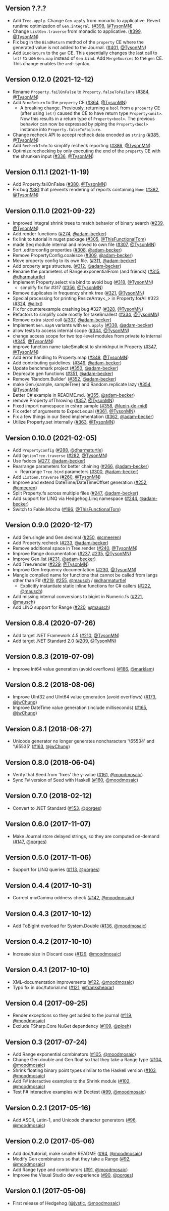 ## Version ?.?.?

- Add `Tree.apply`. Change `Gen.apply` from monadic to applicative. Revert runtime optimization of `Gen.integral`. ([#398][398], [@TysonMN][TysonMN])
- Change `ListGen.traverse` from monadic to applicative. ([#399][399], [@TysonMN][TysonMN])
- Fix bug in the `BindReturn` method of the `property` CE where the generated value is not added to the Journal. ([#401][401], [@TysonMN][TysonMN])
- Add `BindReturn` to the `gen` CE. This essentially changes the last call to `let!` to use `Gen.map` instead of `Gen.bind`. Add `MergeSources` to the `gen` CE.  This change enables the `and!` syntax.

## Version 0.12.0 (2021-12-12)

- Rename `Property.failOnFalse` to `Property.falseToFailure` ([#384][384], [@TysonMN][TysonMN])
- Add `BindReturn` to the `property` CE ([#364][364], [@TysonMN][TysonMN])
  - A breaking change.  Previously, returning a `bool` from a `property` CE (after using `let!`) caused the CE to have return type `Property<unit>`.  Now this results in a return type of `Property<bool>`.  The previous behavior can now be expressed by piping the `Property<bool>` instance into `Property.falseToFailure`.
- Change recheck API to accept recheck data encoded as `string` ([#385][385], [@TysonMN][TysonMN])
- Add `RecheckInfo` to simplify recheck reporting ([#386][386], [@TysonMN][TysonMN])
- Optimize rechecking by only executing the end of the `property` CE with the shrunken input ([#336][336], [@TysonMN][TysonMN])

## Version 0.11.1 (2021-11-19)

- Add Property.failOnFalse ([#380][380], [@TysonMN][TysonMN])
- Fix bug [#381][381] that prevents rendering of reports containing `None` ([#382][382], [@TysonMN][TysonMN])

## Version 0.11.0 (2021-09-22)

- Improved integral shrink trees to match behavior of binary search ([#239][239], [@TysonMN][TysonMN])
- Add render functions ([#274][274], [@adam-becker][adam-becker])
- fix link to tutorial in nuget package ([#305][305], [@ThisFunctionalTom][ThisFunctionalTom])
- made Seq module internal and moved to own file ([#307][307], [@TysonMN][TysonMN])
- Sort .editorconfig properties ([#308][308], [@adam-becker][adam-becker])
- Remove PropertyConfig.coalesce ([#309][309], [@adam-becker][adam-becker])
- Move property config to its own file. ([#311][311], [@adam-becker][adam-becker])
- Add property args structure. ([#312][312], [@adam-becker][adam-becker])
- Rename the parameters of Range.exponentialFrom (and friends) ([#315][315], [@dharmaturtle][dharmaturtle])
- Implement Property.select via bind to avoid bug ([#318][318], [@TysonMN][TysonMN])
  - simplify fix for #317 ([#356][356], [@TysonMN][TysonMN])
- Remove duplicates in frequency shrink tree ([#321][321], [@TysonMN][TysonMN])
- Special processing for printing ResizeArray<_> in Property.forAll #323 ([#324][324], [@altxt][altxt])
- Fix for counterexample crashing bug #327 ([#328][328], [@TysonMN][TysonMN])
- Refactors to simplify code mostly for takeSmallest ([#334][334], [@TysonMN][TysonMN])
- Remove extra sized call ([#337][337], [@adam-becker][adam-becker])
- Implement `Gen.mapN` variants with `Gen.apply` ([#338][338], [@adam-becker][adam-becker])
- allow tests to access internal scope ([#344][344], [@TysonMN][TysonMN])
- change access scope for two top-level modules from private to internal ([#345][345], [@TysonMN][TysonMN])
- improve function name takeSmallest to shrinkInput in Property ([#347][347], [@TysonMN][TysonMN])
- Add error handling to Property.map ([#348][348], [@TysonMN][TysonMN])
- Add contributing guidelines. ([#349][349], [@adam-becker][adam-becker])
- Update benchmark project ([#350][350], [@adam-becker][adam-becker])
- Deprecate gen functions ([#351][351], [@adam-becker][adam-becker])
- Remove 'Random.Builder' ([#352][352], [@adam-becker][adam-becker])
- make Gen.{sample, sampleTree} and Random.replicate lazy ([#354][354], [@TysonMN][TysonMN])
- Better C# example in README.md. ([#355][355], [@adam-becker][adam-becker])
- remove Property.ofThrowing ([#357][357], [@TysonMN][TysonMN])
- Fixed import namespace in cshrp sample ([#358][358], [@lupin-de-mid][lupin-de-mid])
- Fix order of arguments to Expect.equal ([#361][361], [@TysonMN][TysonMN])
- Fix a few things in our Seed implementation ([#362][362], [@adam-becker][adam-becker])
- Utilize Property.set internally ([#363][363], [@TysonMN][TysonMN])

## Version 0.10.0 (2021-02-05)

- Add `PropertyConfig` ([#288][288], [@dharmaturtle][dharmaturtle])
- Add `OptionTree.traverse` ([#282][282], [@TysonMN][TysonMN])
- Use fsdocs ([#277][277], [@adam-becker][adam-becker])
- Rearrange parameters for better chaining ([#266][266], [@adam-becker][adam-becker])
  - Rearrange `Tree.bind` parameters ([#300][300], [@adam-becker][adam-becker])
- Add `ListGen.traverse` ([#260][260], [@TysonMN][TysonMN])
- Improve and extend DateTime/DateTimeOffset generation ([#252][252], [@cmeeren][cmeeren])
- Split Property.fs across multiple files ([#247][247], [@adam-becker][adam-becker])
- Add support for LINQ via Hedgehog.Linq namespace ([#244][244], [@adam-becker][adam-becker])
- Switch to Fable.Mocha ([#196][196], [@ThisFunctionalTom][ThisFunctionalTom])

## Version 0.9.0 (2020-12-17)

- Add Gen.single and Gen.decimal ([#250][250], [@cmeeren][cmeeren])
- Add Property.recheck ([#233][233], [@adam-becker][adam-becker])
- Remove additional space in Tree.render ([#240][240], [@TysonMN][TysonMN])
- Improve Range documentation ([#237][237], [#235][235], [@TysonMN][TysonMN])
- Improve Gen.list ([#231][231], [@adam-becker][adam-becker])
- Add Tree.render ([#229][229], [@TysonMN][TysonMN])
- Improve Gen.frequency documentation ([#230][230], [@TysonMN][TysonMN])
- Mangle compiled name for functions that cannot be called from langs other than F# ([#219][219], [#255][255], [@mausch][mausch] / [@dharmaturtle][dharmaturtle])
  - Explicitly instantiate static inline functions for C# callers ([#222][222], [@mausch][mausch])
- Add missing internal conversions to bigint in Numeric.fs ([#221][221], [@mausch][mausch])
- Add LINQ support for Range ([#220][220], [@mausch][mausch])

## Version 0.8.4 (2020-07-26)

- Add target .NET Framework 4.5 ([#210][210], [@TysonMN][TysonMN])
- Add target .NET Standard 2.0 ([#209][209], [@TysonMN][TysonMN])

## Version 0.8.3 (2019-07-09)

- Improve Int64 value generation (avoid overflows) ([#186][186], [@marklam][marklam])

## Version 0.8.2 (2018-08-06)

- Improve UInt32 and UInt64 value generation (avoid overflows) ([#173][173], [@jwChung][jwChung])
- Improve DateTime value generation (include milliseconds) ([#165][165], [@jwChung][jwChung])

## Version 0.8.1 (2018-06-27)

- Unicode generator no longer generates noncharacters '\65534' and '\65535' ([#163][163], [@jwChung][jwChung])

## Version 0.8.0 (2018-06-04)

- Verify that Seed.from 'fixes' the γ-value ([#161][161], [@moodmosaic][moodmosaic])
- Sync F# version of Seed with Haskell ([#160][160], [@moodmosaic][moodmosaic])

## Version 0.7.0 (2018-02-12)

- Convert to .NET Standard ([#153][153], [@porges][porges])

## Version 0.6.0 (2017-11-07)

- Make Journal store delayed strings, so they are computed on-demand ([#147][147], [@porges][porges])

## Version 0.5.0 (2017-11-06)

- Support for LINQ queries ([#113][113], [@porges][porges])

## Version 0.4.4 (2017-10-31)

- Correct mixGamma oddness check ([#142][142], [@moodmosaic][moodmosaic])

## Version 0.4.3 (2017-10-12)

- Add ToBigInt overload for System.Double ([#136][136], [@moodmosaic][moodmosaic])

## Version 0.4.2 (2017-10-10)

- Increase size in Discard case ([#129][129], [@moodmosaic][moodmosaic])

## Version 0.4.1 (2017-10-10)

- XML-documentation improvements ([#122][122], [@moodmosaic][moodmosaic])
- Typo fix in doc/tutorial.md ([#121][121], [@frankshearar][frankshearar])

## Version 0.4 (2017-09-25)

- Render exceptions so they get added to the journal ([#119][119], [@moodmosaic][moodmosaic])
- Exclude FSharp.Core NuGet dependency ([#109][109], [@ploeh][ploeh])

## Version 0.3 (2017-07-24)

- Add Range exponential combinators ([#105][105], [@moodmosaic][moodmosaic])
- Change Gen.double and Gen.float so that they take a Range type ([#104][104], [@moodmosaic][moodmosaic])
- Shrink floating binary point types similar to the Haskell version ([#103][103], [@moodmosaic][moodmosaic])
- Add F# interactive examples to the Shrink module ([#102][102], [@moodmosaic][moodmosaic])
- Test F# interactive examples with Doctest ([#99][99], [@moodmosaic][moodmosaic])

## Version 0.2.1 (2017-05-16)

- Add ASCII, Latin-1, and Unicode character generators ([#96][96], [@moodmosaic][moodmosaic])

## Version 0.2.0 (2017-05-06)

- Add doc/tutorial, make smaller README ([#94][94], [@moodmosaic][moodmosaic])
- Modify Gen combinators so that they take a Range ([#92][92], [@moodmosaic][moodmosaic])
- Add Range type and combinators ([#91][91], [@moodmosaic][moodmosaic])
- Improve the Visual Studio dev experience ([#90][90], [@porges][porges])

## Version 0.1 (2017-05-06)

- First release of Hedgehog ([@jystic][jystic], [@moodmosaic][moodmosaic])

[altxt]:
  https://github.com/altxt
[lupin-de-mid]:
  https://github.com/lupin-de-mid
[ThisFunctionalTom]:
  https://github.com/ThisFunctionalTom
[dharmaturtle]:
  https://github.com/dharmaturtle
[cmeeren]:
  https://github.com/cmeeren
[adam-becker]:
  https://github.com/adam-becker
[TysonMN]:
  https://github.com/TysonMN
[mausch]:
  https://github.com/mausch
[frankshearar]:
  https://github.com/frankshearar
[jystic]:
  https://github.com/jystic
[jwChung]:
  https://github.com/jwChung
[marklam]:
  https://github.com/marklam
[moodmosaic]:
  https://github.com/moodmosaic
[ploeh]:
  https://github.com/ploeh
[porges]:
  https://github.com/porges

[401]:
  https://github.com/hedgehogqa/fsharp-hedgehog/pull/401
[399]:
  https://github.com/hedgehogqa/fsharp-hedgehog/pull/399
[398]:
  https://github.com/hedgehogqa/fsharp-hedgehog/pull/398
[386]:
  https://github.com/hedgehogqa/fsharp-hedgehog/pull/386
[385]:
  https://github.com/hedgehogqa/fsharp-hedgehog/pull/385
[384]:
  https://github.com/hedgehogqa/fsharp-hedgehog/pull/384
[382]:
  https://github.com/hedgehogqa/fsharp-hedgehog/pull/382
[381]:
  https://github.com/hedgehogqa/fsharp-hedgehog/pull/381
[380]:
  https://github.com/hedgehogqa/fsharp-hedgehog/pull/380
[364]:
  https://github.com/hedgehogqa/fsharp-hedgehog/pull/364
[363]:
  https://github.com/hedgehogqa/fsharp-hedgehog/pull/363
[362]:
  https://github.com/hedgehogqa/fsharp-hedgehog/pull/362
[361]:
  https://github.com/hedgehogqa/fsharp-hedgehog/pull/361
[358]:
  https://github.com/hedgehogqa/fsharp-hedgehog/pull/358
[357]:
  https://github.com/hedgehogqa/fsharp-hedgehog/pull/357
[356]:
  https://github.com/hedgehogqa/fsharp-hedgehog/pull/356
[355]:
  https://github.com/hedgehogqa/fsharp-hedgehog/pull/355
[354]:
  https://github.com/hedgehogqa/fsharp-hedgehog/pull/354
[352]:
  https://github.com/hedgehogqa/fsharp-hedgehog/pull/352
[351]:
  https://github.com/hedgehogqa/fsharp-hedgehog/pull/351
[350]:
  https://github.com/hedgehogqa/fsharp-hedgehog/pull/350
[349]:
  https://github.com/hedgehogqa/fsharp-hedgehog/pull/349
[348]:
  https://github.com/hedgehogqa/fsharp-hedgehog/pull/348
[347]:
  https://github.com/hedgehogqa/fsharp-hedgehog/pull/347
[345]:
  https://github.com/hedgehogqa/fsharp-hedgehog/pull/345
[344]:
  https://github.com/hedgehogqa/fsharp-hedgehog/pull/344
[338]:
  https://github.com/hedgehogqa/fsharp-hedgehog/pull/338
[337]:
  https://github.com/hedgehogqa/fsharp-hedgehog/pull/337
[336]:
  https://github.com/hedgehogqa/fsharp-hedgehog/pull/336
[334]:
  https://github.com/hedgehogqa/fsharp-hedgehog/pull/334
[328]:
  https://github.com/hedgehogqa/fsharp-hedgehog/pull/328
[324]:
  https://github.com/hedgehogqa/fsharp-hedgehog/pull/324
[321]:
  https://github.com/hedgehogqa/fsharp-hedgehog/pull/321
[318]:
  https://github.com/hedgehogqa/fsharp-hedgehog/pull/318
[315]:
  https://github.com/hedgehogqa/fsharp-hedgehog/pull/315
[312]:
  https://github.com/hedgehogqa/fsharp-hedgehog/pull/312
[311]:
  https://github.com/hedgehogqa/fsharp-hedgehog/pull/311
[309]:
  https://github.com/hedgehogqa/fsharp-hedgehog/pull/309
[308]:
  https://github.com/hedgehogqa/fsharp-hedgehog/pull/308
[307]:
  https://github.com/hedgehogqa/fsharp-hedgehog/pull/307
[305]:
  https://github.com/hedgehogqa/fsharp-hedgehog/pull/305
[300]:
  https://github.com/hedgehogqa/fsharp-hedgehog/pull/300
[288]:
  https://github.com/hedgehogqa/fsharp-hedgehog/pull/288
[282]:
  https://github.com/hedgehogqa/fsharp-hedgehog/pull/282
[277]:
  https://github.com/hedgehogqa/fsharp-hedgehog/pull/277
[274]:
  https://github.com/hedgehogqa/fsharp-hedgehog/pull/274
[269]:
  https://github.com/hedgehogqa/fsharp-hedgehog/pull/269
[266]:
  https://github.com/hedgehogqa/fsharp-hedgehog/pull/266
[260]:
  https://github.com/hedgehogqa/fsharp-hedgehog/pull/260
[255]:
  https://github.com/hedgehogqa/fsharp-hedgehog/pull/255
[252]:
  https://github.com/hedgehogqa/fsharp-hedgehog/pull/252
[250]:
  https://github.com/hedgehogqa/fsharp-hedgehog/pull/250
[247]:
  https://github.com/hedgehogqa/fsharp-hedgehog/pull/247
[244]:
  https://github.com/hedgehogqa/fsharp-hedgehog/pull/244
[240]:
  https://github.com/hedgehogqa/fsharp-hedgehog/pull/240
[239]:
  https://github.com/hedgehogqa/fsharp-hedgehog/pull/239
[237]:
  https://github.com/hedgehogqa/fsharp-hedgehog/pull/237
[235]:
  https://github.com/hedgehogqa/fsharp-hedgehog/pull/235
[233]:
  https://github.com/hedgehogqa/fsharp-hedgehog/pull/233
[231]:
  https://github.com/hedgehogqa/fsharp-hedgehog/pull/231
[230]:
  https://github.com/hedgehogqa/fsharp-hedgehog/pull/230
[229]:
  https://github.com/hedgehogqa/fsharp-hedgehog/pull/229
[222]:
  https://github.com/hedgehogqa/fsharp-hedgehog/pull/222
[221]:
  https://github.com/hedgehogqa/fsharp-hedgehog/pull/221
[220]:
  https://github.com/hedgehogqa/fsharp-hedgehog/pull/220
[219]:
  https://github.com/hedgehogqa/fsharp-hedgehog/pull/219
[210]:
  https://github.com/hedgehogqa/fsharp-hedgehog/pull/210
[209]:
  https://github.com/hedgehogqa/fsharp-hedgehog/pull/209
[196]:
  https://github.com/hedgehogqa/fsharp-hedgehog/pull/196
[186]:
  https://github.com/hedgehogqa/fsharp-hedgehog/pull/186
[173]:
  https://github.com/hedgehogqa/fsharp-hedgehog/pull/173
[165]:
  https://github.com/hedgehogqa/fsharp-hedgehog/pull/165
[163]:
  https://github.com/hedgehogqa/fsharp-hedgehog/pull/163
[161]:
  https://github.com/hedgehogqa/fsharp-hedgehog/pull/161
[160]:
  https://github.com/hedgehogqa/fsharp-hedgehog/pull/160
[153]:
  https://github.com/hedgehogqa/fsharp-hedgehog/pull/153
[147]:
  https://github.com/hedgehogqa/fsharp-hedgehog/pull/147
[142]:
  https://github.com/hedgehogqa/fsharp-hedgehog/pull/142
[136]:
  https://github.com/hedgehogqa/fsharp-hedgehog/pull/136
[129]:
  https://github.com/hedgehogqa/fsharp-hedgehog/pull/129
[122]:
  https://github.com/hedgehogqa/fsharp-hedgehog/pull/122
[121]:
  https://github.com/hedgehogqa/fsharp-hedgehog/pull/121
[119]:
  https://github.com/hedgehogqa/fsharp-hedgehog/pull/119
[113]:
  https://github.com/hedgehogqa/fsharp-hedgehog/pull/113
[109]:
  https://github.com/hedgehogqa/fsharp-hedgehog/pull/109
[105]:
  https://github.com/hedgehogqa/fsharp-hedgehog/pull/105
[104]:
  https://github.com/hedgehogqa/fsharp-hedgehog/pull/104
[103]:
  https://github.com/hedgehogqa/fsharp-hedgehog/pull/103
[102]:
  https://github.com/hedgehogqa/fsharp-hedgehog/pull/102
[99]:
  https://github.com/hedgehogqa/fsharp-hedgehog/pull/99
[96]:
  https://github.com/hedgehogqa/fsharp-hedgehog/pull/96
[94]:
  https://github.com/hedgehogqa/fsharp-hedgehog/pull/94
[92]:
  https://github.com/hedgehogqa/fsharp-hedgehog/pull/92
[91]:
  https://github.com/hedgehogqa/fsharp-hedgehog/pull/91
[90]:
  https://github.com/hedgehogqa/fsharp-hedgehog/pull/90

